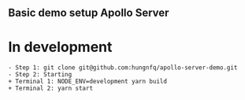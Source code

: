## Basic demo setup Apollo Server

# In development

```
- Step 1: git clone git@github.com:hungnfq/apollo-server-demo.git
- Step 2: Starting
+ Terminal 1: NODE_ENV=development yarn build
+ Terminal 2: yarn start
```

